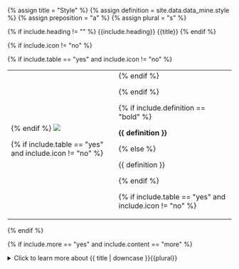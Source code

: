 <!--------------------------------------------- TITLE AND DEFINITION starts -->

{% assign title = "Style" %}
{% assign definition = site.data.data_mine.style %}
{% assign preposition = "a" %}
{% assign plural = "s" %}

<!--------------------------------------------- TITLE AND DEFINITION ends -->

{% if include.heading != "" %}
{{include.heading}} {{title}}
{% endif %}

{% if include.icon != "no" %} 

{% if include.table == "yes" and include.icon != "no" %}
<table class="definitionTable"><tr><td>
{% endif %}

<img src='images/icons/{{include.icon}}{{ title | downcase | replace: " ", "-" }}.png' />

{% if include.table == "yes" and include.icon != "no" %}
</td><td>
{% endif %}

{% endif %}

{% if include.definition == "bold" %}

<strong>{{ definition }}</strong>

{% else %}

{{ definition }}

{% endif %}

{% if include.table == "yes" and include.icon != "no" %}
</td></tr></table>
{% endif %}

{% if include.more == "yes" and include.content == "more" %}
<details><summary class="nobr">Click to learn more about {{ title | downcase }}{{plural}}
</summary>
{% endif %}

{% if include.content != "no" %}

<!--------------------------------------------- CONTENT starts -->

A style applied to a polygon body or a polygon border node acts as the default style.

<!--------------------------------------------- CONTENT ends -->

{% endif %}

{% if include.more == "yes" and include.content != "more" %}
<details><summary class="nobr">Click to learn more about {{ title | downcase }}{{plural}}
</summary>
{% endif %}

{% if include.adding != "" %}

{{include.adding}} Adding {{preposition}} {{title}} Node

<!--------------------------------------------- ADDING starts -->

To add a style, select *Add Style* on a polygon border or polygon body node menu.

<!--------------------------------------------- ADDING ends -->

{% endif %}

{% if include.configuring != "" %}

{{include.configuring}} Configuring the {{title}}

<!--------------------------------------------- CONFIGURING starts -->

Select *Configure Style* on the menu to access the configuration.

A typical definition for a polygon body style looks like this:

```json
{
    "default": {
        "opacity": 0.2,
        "paletteColor": "UI_COLOR.DARK_TURQUOISE"
    },
    "atMousePosition": {
        "opacity": 0.3,
        "paletteColor": "UI_COLOR.DARK_TURQUOISE"
    }
}
```

A typical definition for a polygon border style has a couple more properties:

```json
{
    "default": {
        "opacity": 0.2,
        "lineWidth": 1,
        "lineDash": [0,0],
        "paletteColor": "UI_COLOR.DARK_TURQUOISE"
    },
    "atMousePosition": {
        "opacity": 0.3,
        "lineWidth": 2,
        "lineDash": [0,0],
        "paletteColor": "UI_COLOR.RUSTED_RED"
    }
}
```

The first section of the definition refers, as explicitly stated, to the default state of the style.

The second section refers to the style assigned to the column or period on which the mouse pointer is located. This is very useful for highlighting the specific zone of interest as the user browses the charts.

* ```opacity``` is probably self-explanatory: it may range from ```0``` for a fully transparent object to ```1``` for a solid object.

* ```paletteColor``` sets the color for the *fill* or *stroke* in cases of polygon bodies and polygon borders respectively. Use the variable ```UI_COLOR``` followed by a ```.``` and any of the properties in the following list for a selection of currently available colors:

| Variable Value | RGB Value | Color Sample |
| :--- | :---: | :------------------- |
| ```DARK``` | 48, 48, 54 | <span style="display: block; background: RGB(48, 48, 54); border: 1px solid black;">&nbsp;</span> |
| ```LIGHT``` | 234, 226, 222 | <span style="display: block; background: RGB(234, 226, 222); border: 1px black; border: 1px solid black;">&nbsp;</span> |
| ```GREY``` | 150, 150, 150 | <span style="display: block; background: RGB(150, 150, 150); border: 1px solid black;">&nbsp;</span> |
| ```LIGHT_GREY``` | 247, 247, 247 | <span style="display: block; background: RGB(247, 247, 247); border: 1px solid black;">&nbsp;</span> |
| ```WHITE``` | 255, 255, 255 | <span style="display: block; background: RGB(255, 255, 255); border: 1px solid black;">&nbsp;</span> |
| ```BLACK``` | 0, 0, 0 | <span style="display: block; background: RGB(0, 0, 0); border: 1px solid black;">&nbsp;</span> |
| ```GOLDEN_ORANGE``` | 240, 162, 2 | <span style="display: block; background: RGB(240, 162, 2); border: 1px solid black;">&nbsp;</span> |
| ```RUSTED_RED``` | 204, 88, 53 | <span style="display: block; background: RGB(204, 88, 53); border: 1px solid black;">&nbsp;</span> |
| ```GREEN``` | 188, 214, 67 | <span style="display: block; background: RGB(188, 214, 67); border: 1px solid black;">&nbsp;</span> |
| ```RED``` | 223, 70, 60 | <span style="display: block; background: RGB(223, 70, 60); border: 1px solid black;">&nbsp;</span> |
| ```PATINATED_TURQUOISE``` | 27, 153, 139 | <span style="display: block; background: RGB(27, 153, 139); border: 1px solid black;">&nbsp;</span> |
| ```TITANIUM_YELLOW``` | 244, 228, 9 | <span style="display: block; background: RGB(244, 228, 9); border: 1px solid black;">&nbsp;</span> |
| ```MANGANESE_PURPLE``` | 91,80, 122 | <span style="display: block; background: RGB(91,80, 122); border: 1px solid black;">&nbsp;</span> |
| ```TURQUOISE``` | 74, 207, 217 | <span style="display: block; background: RGB(74, 207, 217); border: 1px solid black;">&nbsp;</span> |
| ```DARK_TURQUOISE``` | 2, 149, 170 | <span style="display: block; background: RGB(2, 149, 170); border: 1px solid black;">&nbsp;</span> |

* ```lineWidth``` is the width of the border line, which should be greater than 0.

* ```lineDash``` is used to turn the border into a dashed-line; the first value corresponds to the length of the dash while the second value defines the length of the space.

{% include note.html content="When using dashed lines, bear in mind that the drawing from one column or period is independent of the next. Big values for dashes and spaces may not work well for lines that span several columns." %}

<!--------------------------------------------- CONFIGURING ends -->

{% endif %}

{% if include.starting != "" %}

{{include.starting}} Starting {{preposition}} {{title}}

<!--------------------------------------------- STARTING starts -->

XXXXXXXXXXXXXXXXXXXXXXXXXXXXXXXXXXXXXXXXXXXXXXXXXXXXXX

<!--------------------------------------------- STARTING ends -->

{% endif %}

{% if include.more == "yes" %}
</details>
{% endif %}